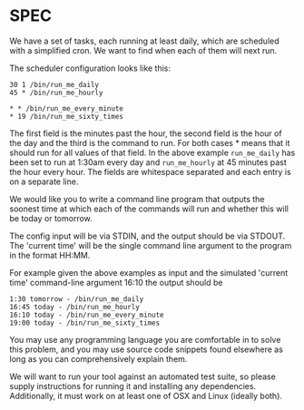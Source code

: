 SPEC
====

We have a set of tasks, each running at least daily, which are scheduled
with a simplified cron. We want to find when each of them will next run.

The scheduler configuration looks like this:

```
30 1 /bin/run_me_daily
45 * /bin/run_me_hourly

* * /bin/run_me_every_minute
* 19 /bin/run_me_sixty_times
```

The first field is the minutes past the hour, the second field is the hour
of the day and the third is the command to run. For both cases * means that
it should run for all values of that field. In the above example
`run_me_daily` has been set to run at 1:30am every day and `run_me_hourly` at
45 minutes past the hour every hour. The fields are whitespace separated
and each entry is on a separate line.

We would like you to write a command line program that outputs the soonest
time at which each of the commands will run and whether this will be today
or tomorrow.

The config input will be via STDIN, and the output should be via STDOUT.
The 'current time' will be the single command line argument to the program
in the format HH:MM.

For example given the above examples as input and the simulated 'current
time' command-line argument 16:10 the output should be

```
1:30 tomorrow - /bin/run_me_daily
16:45 today - /bin/run_me_hourly
16:10 today - /bin/run_me_every_minute
19:00 today - /bin/run_me_sixty_times
```

You may use any programming language you are comfortable in to solve this
problem, and you may use source code snippets found elsewhere as long as
you can comprehensively explain them.

We will want to run your tool against an automated test suite, so please
supply instructions for running it and installing any dependencies.
Additionally, it must work on at least one of OSX and Linux (ideally both).
